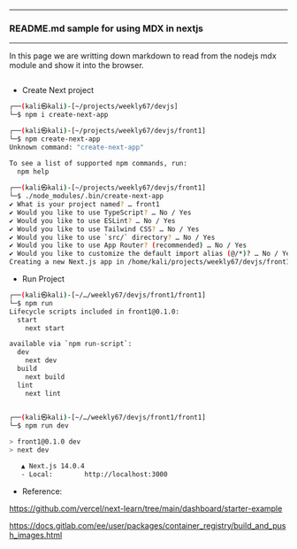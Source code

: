 ```

```
---

### README.md sample for using MDX in nextjs

---

In this page we are writting down markdown to read from the nodejs mdx module and show it into the browser.

```

```

- Create Next project

```sh
┌──(kali㉿kali)-[~/projects/weekly67/devjs]
└─$ npm i create-next-app
```

```sh
┌──(kali㉿kali)-[~/projects/weekly67/devjs/front1]
└─$ npm create-next-app  
Unknown command: "create-next-app"

To see a list of supported npm commands, run:
  npm help
                                                                                                                                          
┌──(kali㉿kali)-[~/projects/weekly67/devjs/front1]
└─$ ./node_modules/.bin/create-next-app 
✔ What is your project named? … front1
✔ Would you like to use TypeScript? … No / Yes
✔ Would you like to use ESLint? … No / Yes
✔ Would you like to use Tailwind CSS? … No / Yes
✔ Would you like to use `src/` directory? … No / Yes
✔ Would you like to use App Router? (recommended) … No / Yes
✔ Would you like to customize the default import alias (@/*)? … No / Yes
Creating a new Next.js app in /home/kali/projects/weekly67/devjs/front1/front1.
```

- Run Project

```sh
┌──(kali㉿kali)-[~/…/weekly67/devjs/front1/front1]
└─$ npm run            
Lifecycle scripts included in front1@0.1.0:
  start
    next start

available via `npm run-script`:
  dev
    next dev
  build
    next build
  lint
    next lint

                                                                                                                                          
┌──(kali㉿kali)-[~/…/weekly67/devjs/front1/front1]
└─$ npm run dev 

> front1@0.1.0 dev
> next dev

   ▲ Next.js 14.0.4
   - Local:        http://localhost:3000
```

- Reference: 

https://github.com/vercel/next-learn/tree/main/dashboard/starter-example


https://docs.gitlab.com/ee/user/packages/container_registry/build_and_push_images.html
